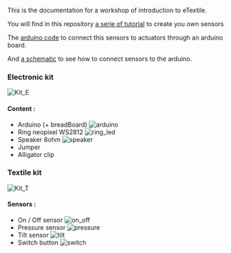 This is the documentation for a workshop of introduction to eTextile.

You will find in this repository [a serie of tutorial](https://github.com/DataPaulette/WS-intro-DP-Etextile-2024/tree/main/sensor_tutorial) to create you own sensors

The [arduino code](https://github.com/DataPaulette/WS-intro-DP-Etextile-2024/tree/main/Arduino-code) to connect this sensors to actuators through an arduino board.

And [a schematic](https://github.com/DataPaulette/WS-intro-DP-Etextile-2024/blob/main/HowToConnectSensorToArduino.png) to see how to connect sensors to the arduino.

### Electronic kit
![Kit_E](img_sources/kit_electronic.jpg)
#### Content :
- Arduino (+ breadBoard)
![arduino](img_sources/arduino_breadboard.jpg)
- Ring neopixel WS2812
![ring_led](img_sources/neopixel_ring.jpg)
- Speaker 8ohm
![speaker](img_sources/speaker.jpg)
- Jumper
- Alligator clip

### Textile kit
![Kit_T](img_sources/kit_textile.jpg)
#### Sensors :
- On / Off sensor
![on_off](img_sources/on_off_sensor.jpg)
- Pressure sensor
![pressure](img_sources/pressure_sensor.jpg)
- Tilt sensor
![tilt](img_sources/tilt_sensor.jpg)
- Switch button
![switch](img_sources/switch_button.jpg)

